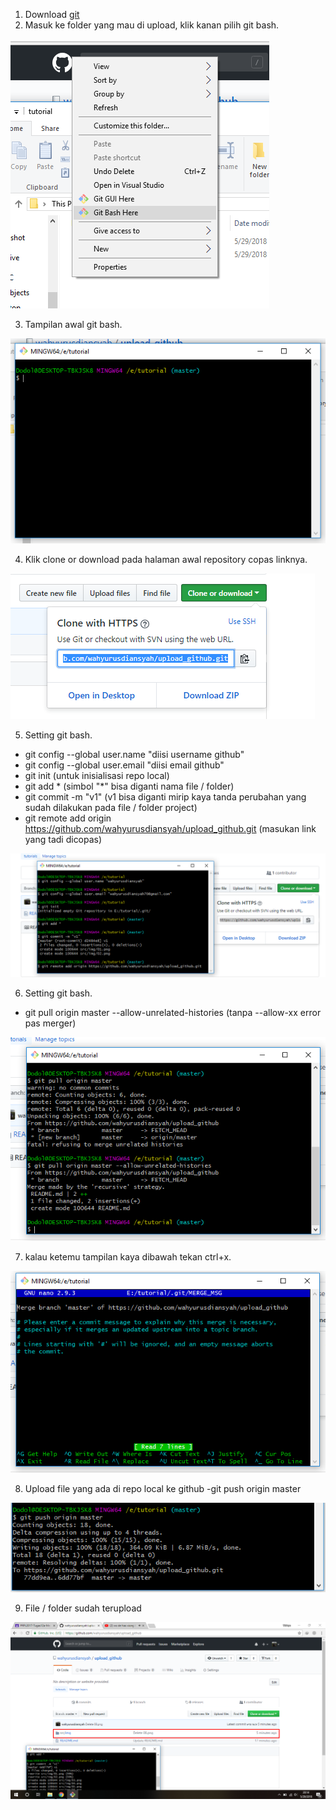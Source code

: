 1. Download [git](https://git-scm.com/downloads)
2. Masuk ke folder yang mau di upload, klik kanan pilih git bash.

![Alt Text](/src/img/01.png)

3. Tampilan awal git bash.

![Alt Text](/src/img/02.png)

4. Klik clone or download pada halaman awal repository copas linknya.

![Alt Text](/src/img/03.png)

5. Setting git bash.
- git config --global user.name "diisi username github"
- git config --global user.email "diisi email github"
- git init (untuk inisialisasi repo local)
- git add * (simbol "*" bisa diganti nama file / folder)
- git commit -m "v1" (v1 bisa diganti mirip kaya tanda perubahan yang sudah dilakukan pada file / folder project)
- git remote add origin https://github.com/wahyurusdiansyah/upload_github.git (masukan link yang tadi dicopas)

![Alt Text](/src/img/04.png)

6. Setting git bash. 
- git pull origin master --allow-unrelated-histories (tanpa --allow-xx error pas merger)

![Alt Text](/src/img/05.png)

7. kalau ketemu tampilan kaya dibawah tekan ctrl+x.

![Alt Text](/src/img/06.png)

8. Upload file yang ada di repo local ke github
-git push origin master

![Alt Text](/src/img/07.png)

9. File / folder sudah terupload

![Alt Text](/src/img/08.png)
